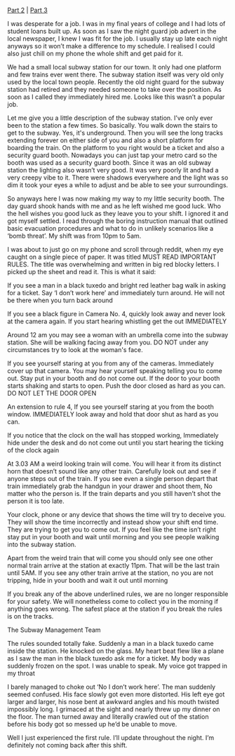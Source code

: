 [Part 2](https://www.reddit.com/r/nosleep/comments/f0l9tu/i_am_the_night_guard_at_my_local_subway_station/) | [Part 3](https://www.reddit.com/r/nosleep/comments/f14pko/i_am_the_night_guard_at_my_local_subway_station_i/)

I was desperate for a job. I was in my final years of college and I had lots of student loans built up. As soon as I saw the night guard job advert in the local newspaper, I knew I was fit for the job. I usually stay up late each night anyways so it won’t make a difference to my schedule. I realised I could also just chill on my phone the whole shift and get paid for it.

We had a small local subway station for our town. It only had one platform and few trains ever went there. The subway station itself was very old only used by the local town people. Recently the old night guard for the subway station had retired and they needed someone to take over the position. As soon as I called they immediately hired me. Looks like this wasn’t a popular job.

Let me give you a little description of the subway station. I’ve only ever been to the station a few times. So basically. You walk down the stairs to get to the subway. Yes, it's underground. Then you will see the long tracks extending forever on either side of you and also a short platform for boarding the train. On the platform to you right would be a ticket and also a security guard booth. Nowadays you can just tap your metro card so the booth was used as a security guard booth. Since it was an old subway station the lighting also wasn’t very good. It was very poorly lit and had a very creepy vibe to it. There were shadows everywhere and the light was so dim it took your eyes a while to adjust and be able to see your surroundings.

So anyways here I was now making my way to my little security booth. The day guard shook hands with me and as he left wished me good luck. Who the hell wishes you good luck as they leave you to your shift. I ignored it and got myself settled. I read through the boring instruction manual that outlined basic evacuation procedures and what to do in unlikely scenarios like a ‘bomb threat’. My shift was from 10pm to 5am.

I was about to just go on my phone and scroll through reddit, when my eye caught on a single piece of paper. It was titled MUST READ IMPORTANT RULES. The title was overwhelming and written in big red blocky letters. I picked up the sheet and read it. This is what it said:

If you see a man in a black tuxedo and bright red leather bag walk in asking for a ticket. Say ‘I don’t work here’ and immediately turn around. He will not be there when you turn back around

If you see a black figure in Camera No. 4, quickly look away and never look at the camera again. If you start hearing whistling get the out IMMEDIATELY

Around 12 am you may see a woman with an umbrella come into the subway station. She will be walking facing away from you. DO NOT under any circumstances try to look at the woman's face.

If you see yourself staring at you from any of the cameras. Immediately cover up that camera. You may hear yourself speaking telling you to come out. Stay put in your booth and do not come out. If the door to your booth starts shaking and starts to open. Push the door closed as hard as you can. DO NOT LET THE DOOR OPEN

An extension to rule 4, If you see yourself staring at you from the booth window. IMMEDIATELY look away and hold that door shut as hard as you can.

If you notice that the clock on the wall has stopped working, Immediately hide under the desk and do not come out until you start hearing the ticking of the clock again

At 3.03 AM a weird looking train will come. You will hear it from its distinct horn that doesn’t sound like any other train. Carefully look out and see if anyone steps out of the train. If you see even a single person depart that train immediately grab the handgun in your drawer and shoot them, No matter who the person is. If the train departs and you still haven’t shot the person it is too late.

Your clock, phone or any device that shows the time will try to deceive you. They will show the time incorrectly and instead show your shift end time. They are trying to get you to come out. If you feel like the time isn’t right stay put in your booth and wait until morning and you see people walking into the subway station.

Apart from the weird train that will come you should only see one other normal train arrive at the station at exactly 11pm. That will be the last train until 5AM. If you see any other train arrive at the station, no you are not tripping, hide in your booth and wait it out until morning

If you break any of the above underlined rules, we are no longer responsible for your safety. We will nonetheless come to collect you in the morning if anything goes wrong. The safest place at the station if you break the rules is on the tracks.

The Subway Management Team

The rules sounded totally fake. Suddenly a man in a black tuxedo came inside the station. He knocked on the glass. My heart beat flew like a plane as I saw the man in the black tuxedo ask me for a ticket. My body was suddenly frozen on the spot. I was unable to speak. My voice got trapped in my throat

I barely managed to choke out ‘No I don’t work here’. The man suddenly seemed confused. His face slowly got even more distorted. His left eye got larger and larger, his nose bent at awkward angles and his mouth twisted impossibly long. I grimaced at the sight and nearly threw up my dinner on the floor. The man turned away and literally crawled out of the station before his body got so messed up he’d be unable to move.

Well I just experienced the first rule. I’ll update throughout the night. I’m definitely not coming back after this shift.